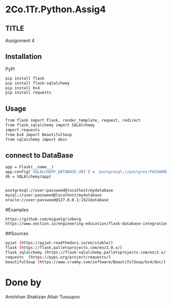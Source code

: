 # 2Co.1Tr.Python.Assig4

## TITLE

Assignment 4

## Installation
PyPl
``` bash 
pip install flask
pip install flask-sqlalchemy
pip install bs4
pip install requests
```

## Usage
```bash
from flask import Flask, render_template, request, redirect
from flask_sqlalchemy import SQLAlchemy
import requests
from bs4 import BeautifulSoup
from sqlalchemy import desc
```

## connect to DataBase
```bash
app = Flask(__name__)
app.config['SQLALCHEMY_DATABASE_URI'] = 'postgresql://postgres:PASSWORD@localhost/CoinMarket'
db = SQLAlchemy(app)


postgresql://user:passwoed@localhost/mydatabase
mysql://user:passwoed@localhost/mydatabase
oracle://user:passwoed@127.0.0.1:1521database
```


#Examples
```bash
https://github.com/miguelgrinberg
https://www.section.io/engineering-education/flask-database-integration-with-sqlalchemy/
```

##Sources
```bash
pyjwt (https://pyjwt.readthedocs.io/en/stable/)
flask (https://flask.palletsprojects.com/en/2.0.x/)
flask_sqlalchemy (https://flask-sqlalchemy.palletsprojects.com/en/2.x/)
requests  (https://pypi.org/project/requests/)
beautifulSoup (https://www.crummy.com/software/BeautifulSoup/bs4/doc/)
```
# Done by
Amirkhan Shakizan
Altair Tussupov
